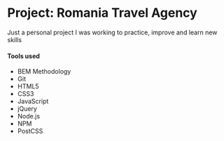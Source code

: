 <h1>Project: Romania Travel Agency</h1>
<p> Just a personal project I was working to practice, improve and learn new skills</p>

<h4>Tools used</h4>

<ul>
  <li>BEM Methodology</li>
  <li>Git</li>
  <li>HTML5</li>
  <li>CSS3</li>
  <li>JavaScript</li>
  <li>jQuery</li>
  <li>Node.js</li>
  <li>NPM</li>
  <li>PostCSS</li>
</ul>
